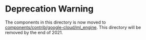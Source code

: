 # Deprecation Warning 

The components in this directory is now moved to [components/contrib/google-cloud/ml_engine](https://github.com/kubeflow/pipelines/tree/master/components/contrib/google-cloud/ml_engine). This directory will be removed by the end of 2021.
